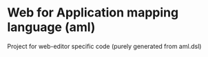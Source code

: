 # Web for Application mapping language (aml)

Project for web-editor specific code (purely generated from aml.dsl)

